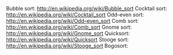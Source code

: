 ﻿Bubble sort: http://en.wikipedia.org/wiki/Bubble_sort
Cocktail sort: http://en.wikipedia.org/wiki/Cocktail_sort
Odd–even sort: http://en.wikipedia.org/wiki/Odd–even_sort
Comb sort: http://en.wikipedia.org/wiki/Comb_sort
Gnome sort: http://en.wikipedia.org/wiki/Gnome_sort
Quicksort: http://en.wikipedia.org/wiki/Quicksort
Stooge sort: http://en.wikipedia.org/wiki/Stooge_sort
Bogosort: